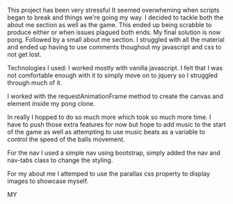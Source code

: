 This project has been very stressful It seemed overwheming when scripts began to break and things we're going my way.
I decided to tackle both the about me section as well as the game. This ended up being scrabble to produce either or when issues plagued both ends.
My final solution is now pong. Followed by a small about me section. I struggled with all the material and ended up having to use comments thoughout my javascript and css to not get lost.

Technologies I used:
I worked mostly with vanilla javascript. I felt that I was not comfortable enough with it to simply move on to jquery so I struggled through much of it.

I worked with the requestAnimationFrame method to create the canvas and element inside my pong clone.

In really I hopped to do so much more which took so much more time. I have to push those extra features for now but hope to add music to the start of the game as well as attempting to use music beats as a variable to control the speed of the balls movement.

For the nav I used a simple nav using bootstrap, simply added the nav and nav-tabs class to change the styling.

For my about me I attemped to use the parallax css property to display images to showcase myself.

MY
